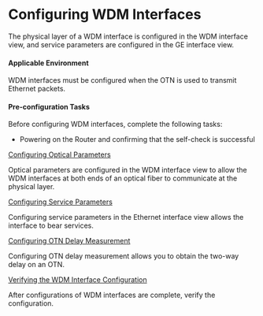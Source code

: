 Configuring WDM Interfaces
==========================

The physical layer of a WDM interface is configured in the WDM interface view, and service parameters are configured in the GE interface view.

#### Applicable Environment

WDM interfaces must be configured when the OTN is used to transmit Ethernet packets.


#### Pre-configuration Tasks

Before configuring WDM interfaces, complete the following tasks:

* Powering on the Router and confirming that the self-check is successful


[Configuring Optical Parameters](../../../../software/nev8r10_vrpv8r16/user/ne/dc_ne_wdm_cfg_2005.html)

Optical parameters are configured in the WDM interface view to allow the WDM interfaces at both ends of an optical fiber to communicate at the physical layer.

[Configuring Service Parameters](../../../../software/nev8r10_vrpv8r16/user/ne/dc_ne_wdm_cfg_2006.html)

Configuring service parameters in the Ethernet interface view allows the interface to bear services.

[Configuring OTN Delay Measurement](../../../../software/nev8r10_vrpv8r16/user/ne/dc_ne_wdm_cfg_2008.html)

Configuring OTN delay measurement allows you to obtain the two-way delay on an OTN.

[Verifying the WDM Interface Configuration](../../../../software/nev8r10_vrpv8r16/user/ne/dc_ne_wdm_cfg_2007.html)

After configurations of WDM interfaces are complete, verify the configuration.